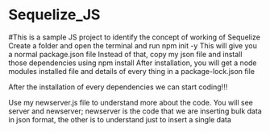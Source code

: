 # Sequelize_JS
#This is a sample JS project to identify the concept of working of Sequelize 
Create a folder and open the terminal and run npm init -y
This will give you a normal package.json file
Instead of that, copy my json file and install those dependencies using npm install
After installation, you will get a node modules installed file and details of every thing in a package-lock.json file

After the installation of every dependencies we can start coding!!!

Use my newserver.js file to understand more about the code.
You will see server and newserver; newserver is the code that we are inserting bulk data in json format, the other is to understand just to insert a single data

